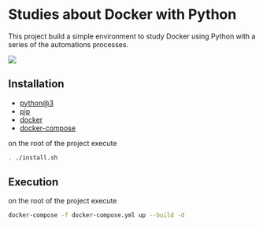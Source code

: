 # Studies about Docker with Python

This project build a simple environment to study Docker using Python with a series of the automations processes.

![](assets/demo.gif)

## Installation 

- [python@3](https://www.python.org/downloads/)
- [pip](https://docs.python.org/3/installing/index.html#pip-not-installed)
- [docker](https://docs.docker.com/)
- [docker-compose](https://docs.docker.com/compose)

on the root of the project execute

```bash
. ./install.sh
```

## Execution

on the root of the project execute

```bash
docker-compose -f docker-compose.yml up --build -d
```